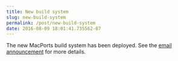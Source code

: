 ```yaml
---
title: New build system
slug: new-build-system
permalink: /post/new-build-system
date: 2016-08-09 18:01:41.735562-07
---
```


The new MacPorts build system has been deployed. See the [email announcement](https://lists.macosforge.org/pipermail/macports-announce/2016-August/000036.html) for more details.
